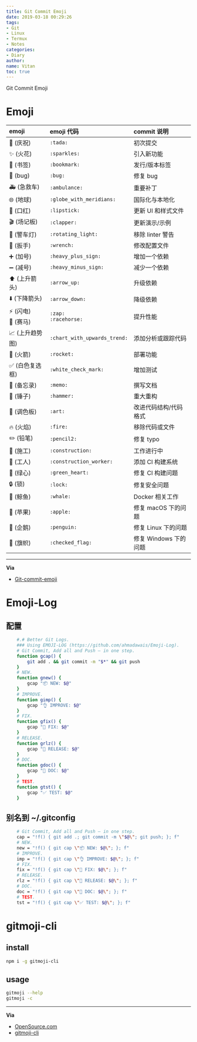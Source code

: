 ```yaml
---
title: Git Commit Emoji
date: 2019-03-18 00:29:26
tags:
- Git
- Linux
- Termux
- Notes
categories:
- Diary
author:
name: Vitan
toc: true
---
```

Git Commit Emoji
<!--more-->
# Emoji
emoji                                   | emoji 代码                   | commit 说明
:--------                               | :--------                    | :--------
:tada: (庆祝)                           | `:tada:`                     | 初次提交
:sparkles: (火花)                       | `:sparkles:`                 | 引入新功能
:bookmark: (书签)                       | `:bookmark:`                 | 发行/版本标签
:bug: (bug)                             | `:bug:`                      | 修复 bug
:ambulance: (急救车)                    | `:ambulance:`                | 重要补丁
:globe_with_meridians: (地球)           | `:globe_with_meridians:`     | 国际化与本地化
:lipstick: (口红)                       | `:lipstick:`                 | 更新 UI 和样式文件
:clapper: (场记板)                      | `:clapper:`                  | 更新演示/示例
:rotating_light: (警车灯)               | `:rotating_light:`           | 移除 linter 警告
:wrench: (扳手)                         | `:wrench:`                   | 修改配置文件
:heavy_plus_sign: (加号)                | `:heavy_plus_sign:`          | 增加一个依赖
:heavy_minus_sign: (减号)               | `:heavy_minus_sign:`         | 减少一个依赖
:arrow_up: (上升箭头)                   | `:arrow_up:`                 | 升级依赖
:arrow_down: (下降箭头)                 | `:arrow_down:`               | 降级依赖
:zap: (闪电)<br>:racehorse: (赛马)      | `:zap:`<br>`:racehorse:`      | 提升性能
:chart_with_upwards_trend: (上升趋势图) | `:chart_with_upwards_trend:` | 添加分析或跟踪代码
:rocket: (火箭)                         | `:rocket:`                   | 部署功能
:white_check_mark: (白色复选框)         | `:white_check_mark:`         | 增加测试
:memo: (备忘录)                         | `:memo:`                     | 撰写文档
:hammer: (锤子)                         | `:hammer:`                   | 重大重构
:art: (调色板)                          | `:art:`                      | 改进代码结构/代码格式
:fire: (火焰)                           | `:fire:`                     | 移除代码或文件
:pencil2: (铅笔)                        | `:pencil2:`                  | 修复 typo
:construction: (施工)                   | `:construction:`               | 工作进行中
:construction_worker: (工人)            | `:construction_worker:`      | 添加 CI 构建系统
:green_heart: (绿心)                    | `:green_heart:`              | 修复 CI 构建问题
:lock: (锁)                             | `:lock:`                     | 修复安全问题
:whale: (鲸鱼)                          | `:whale:`                    | Docker 相关工作
:apple: (苹果)                          | `:apple:`                    | 修复 macOS 下的问题
:penguin: (企鹅)                        | `:penguin:`                  | 修复 Linux 下的问题
:checkered_flag: (旗帜)                 | `:checked_flag:`             | 修复 Windows 下的问题

---
**Via**
- [Git-commit-emoji](https://github.com/liuchengxu/git-commit-emoji-cn/blob/master/README.md)

# Emoji-Log
## 配置

```bash .bash/.zshrc
    #.# Better Git Logs.
    ### Using EMOJI-LOG (https://github.com/ahmadawais/Emoji-Log).
    # Git Commit, Add all and Push — in one step.
    function gcap() {
        git add . && git commit -m "$*" && git push
    }
    # NEW.
    function gnew() {
        gcap "📦 NEW: $@"
    }
    # IMPROVE.
    function gimp() {
        gcap "👌 IMPROVE: $@"
    }
    # FIX.
    function gfix() {
        gcap "🐛 FIX: $@"
    }
    # RELEASE.
    function grlz() {
        gcap "🚀 RELEASE: $@"
    }
    # DOC.
    function gdoc() {
        gcap "📖 DOC: $@"
    }
    # TEST.
    function gtst() {
        gcap "✅ TEST: $@"
    }
```

## 别名到 ~/.gitconfig
```bash
    # Git Commit, Add all and Push — in one step.
    cap = "!f() { git add .; git commit -m \"$@\"; git push; }; f"
    # NEW.
    new = "!f() { git cap \"📦 NEW: $@\"; }; f"
    # IMPROVE.
    imp = "!f() { git cap \"👌 IMPROVE: $@\"; }; f"
    # FIX.
    fix = "!f() { git cap \"🐛 FIX: $@\"; }; f"
    # RELEASE.
    rlz = "!f() { git cap \"🚀 RELEASE: $@\"; }; f"
    # DOC.
    doc = "!f() { git cap \"📖 DOC: $@\"; }; f"
    # TEST.
    tst = "!f() { git cap \"✅ TEST: $@\"; }; f"
```

# gitmoji-cli
## install
```bash
npm i -g gitmoji-cli
```
## usage
```bash
gitmoji --help
gitmoji -c
```

---

**Via**
- [OpenSource.com](https://opensource.com/article/19/2/emoji-log-git-commit-messages)
- [gitmoji-cli](https://github.com/carloscuesta/gitmoji-cli)
